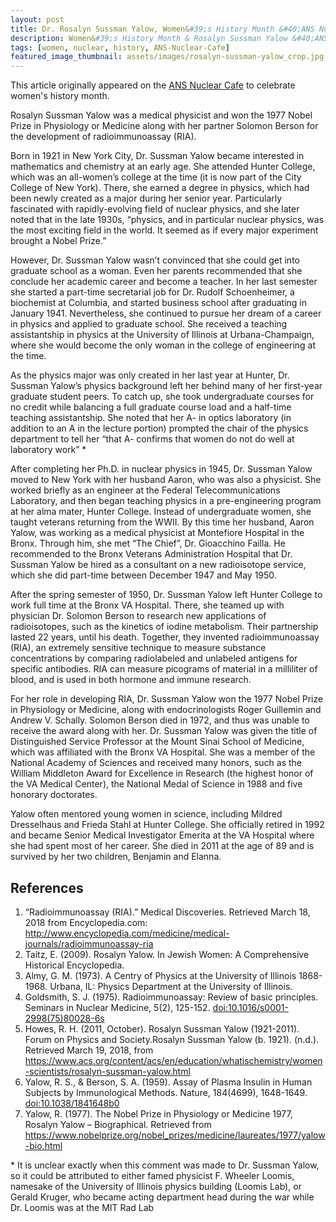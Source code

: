 ```yaml
---
layout: post
title: Dr. Rosalyn Sussman Yalow, Women&#39;s History Month &#40;ANS Nuclear Cafe Post&#41;
description: Women&#39;s History Month & Rosalyn Sussman Yalow &#40;ANS Nuclear Cafe Post&#41;
tags: [women, nuclear, history, ANS-Nuclear-Cafe]
featured_image_thumbnail: assets/images/rosalyn-sussman-yalow_crop.jpg
---
```


This article originally appeared on the <a href="http://ansnuclearcafe.org/2018/03/20/womens-history-month-physicist-dr-rosalyn-sussman-yalow/#sthash.Fxz1ZbXn.dpbs">ANS Nuclear Cafe</a> to celebrate women's history month.

Rosalyn Sussman Yalow was a medical physicist and won the 1977 Nobel Prize in Physiology or Medicine along with her partner Solomon Berson for the development of radioimmunoassay (RIA).

Born in 1921 in New York City, Dr. Sussman Yalow became interested in mathematics and chemistry at an early age. She attended Hunter College, which was an all-women’s college at the time (it is now part of the City College of New York). There, she earned a degree in physics, which had been newly created as a major during her senior year. Particularly fascinated with rapidly-evolving field of nuclear physics, and she later noted that in the late 1930s, “physics, and in particular nuclear physics, was the most exciting field in the world. It seemed as if every major experiment brought a Nobel Prize.”

However, Dr. Sussman Yalow wasn’t convinced that she could get into graduate school as a woman. Even her parents recommended that she conclude her academic career and become a teacher. In her last semester she started a part-time secretarial job for Dr. Rudolf Schoenheimer, a biochemist at Columbia, and started business school after graduating in January 1941. Nevertheless, she continued to pursue her dream of a career in physics and applied to graduate school. She received a teaching assistantship in physics at the University of Illinois at Urbana-Champaign, where she would become the only woman in the college of engineering at the time.

As the physics major was only created in her last year at Hunter, Dr. Sussman Yalow’s physics background left her behind many of her first-year graduate student peers. To catch up, she took undergraduate courses for no credit while balancing a full graduate course load and a half-time teaching assistantship. She noted that her A- in optics laboratory (in addition to an A in the lecture portion) prompted the chair of the physics department to tell her “that A- confirms that women do not do well at laboratory work” *

After completing her Ph.D. in nuclear physics in 1945, Dr. Sussman Yalow moved to New York with her husband Aaron, who was also a physicist. She worked briefly as an engineer at the Federal Telecommunications Laboratory, and then began teaching physics in a pre-engineering program at her alma mater, Hunter College. Instead of undergraduate women, she taught veterans returning from the WWII. By this time her husband, Aaron Yalow, was working as a medical physicist at Montefiore Hospital in the Bronx. Through him, she met “The Chief”, Dr. Gioacchino Failla. He recommended to the Bronx Veterans Administration Hospital that Dr. Sussman Yalow be hired as a consultant on a new radioisotope service, which she did part-time between December 1947 and May 1950.

After the spring semester of 1950, Dr. Sussman Yalow left Hunter College to work full time at the Bronx VA Hospital. There, she teamed up with physician Dr. Solomon Berson to research new applications of radioisotopes, such as the kinetics of iodine metabolism. Their partnership lasted 22 years, until his death. Together, they invented radioimmunoassay (RIA), an extremely sensitive technique to measure substance concentrations by comparing radiolabeled and unlabeled antigens for specific antibodies. RIA can measure picograms of material in a milliliter of blood, and is used in both hormone and immune research.

For her role in developing RIA, Dr. Sussman Yalow won the 1977 Nobel Prize in Physiology or Medicine, along with endocrinologists Roger Guillemin and Andrew V. Schally. Solomon Berson died in 1972, and thus was unable to receive the award along with her. Dr. Sussman Yalow was given the title of Distinguished Service Professor at the Mount Sinai School of Medicine, which was affiliated with the Bronx VA Hospital. She was a member of the National Academy of Sciences and received many honors, such as the William Middleton Award for Excellence in Research (the highest honor of the VA Medical Center), the National Medal of Science in 1988 and five honorary doctorates.

Yalow often mentored young women in science, including Mildred Dresselhaus and Frieda Stahl at Hunter College. She officially retired in 1992 and became Senior Medical Investigator Emerita at the VA Hospital where she had spent most of her career. She died in 2011 at the age of 89 and is survived by her two children, Benjamin and Elanna.

## References
1. “Radioimmunoassay (RIA).” Medical Discoveries. Retrieved March 18, 2018 from Encyclopedia.com: <a href="http://www.encyclopedia.com/medicine/medical-journals/radioimmunoassay-ria">http://www.encyclopedia.com/medicine/medical-journals/radioimmunoassay-ria</a>
2. Taitz, E. (2009). Rosalyn Yalow. In Jewish Women: A Comprehensive Historical Encyclopedia.
3. Almy, G. M. (1973). A Centry of Physics at the University of Illinois 1868-1968. Urbana, IL: Physics Department at the University of Illinois.
4. Goldsmith, S. J. (1975). Radioimmunoassay: Review of basic principles. Seminars in Nuclear Medicine, 5(2), 125-152. <a href="http://www.seminarsinnuclearmedicine.com/article/S0001-2998(75)80028-6/abstract">doi:10.1016/s0001-2998(75)80028-6s</a>
5. Howes, R. H. (2011, October). Rosalyn Sussman Yalow (1921-2011). Forum on Physics and Society.Rosalyn Sussman Yalow (b. 1921). (n.d.). Retrieved March 19, 2018, from <a href="https://www.acs.org/content/acs/en/education/whatischemistry/women-scientists/rosalyn-sussman-yalow.html">https://www.acs.org/content/acs/en/education/whatischemistry/women-scientists/rosalyn-sussman-yalow.html</a>
6. Yalow, R. S., & Berson, S. A. (1959). Assay of Plasma Insulin in Human Subjects by Immunological Methods. Nature, 184(4699), 1648-1649. <a href="https://www.nature.com/articles/1841648b0">doi:10.1038/1841648b0</a>
7. Yalow, R. (1977). The Nobel Prize in Physiology or Medicine 1977, Rosalyn Yalow – Biographical. Retrieved from <a href="https://www.nobelprize.org/nobel_prizes/medicine/laureates/1977/yalow-bio.html">https://www.nobelprize.org/nobel_prizes/medicine/laureates/1977/yalow-bio.html</a>

\* It is unclear exactly when this comment was made to Dr. Sussman Yalow, so it could be attributed to either famed physicist F. Wheeler Loomis, namesake of the University of Illinois physics building (Loomis Lab), or Gerald Kruger, who became acting department head during the war while Dr. Loomis was at the MIT Rad Lab

